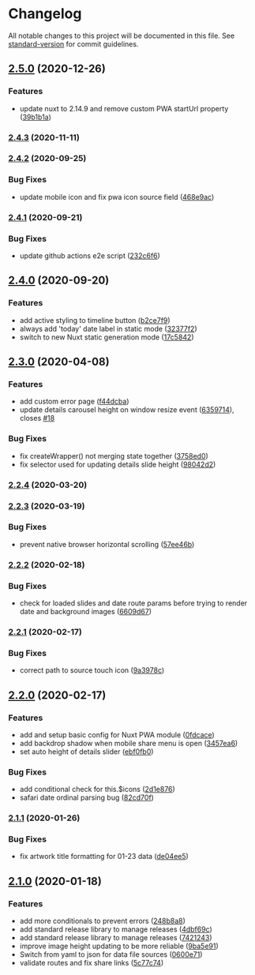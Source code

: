 # Changelog

All notable changes to this project will be documented in this file. See [standard-version](https://github.com/conventional-changelog/standard-version) for commit guidelines.

## [2.5.0](https://github.com/patrickcate/dutch-art-daily/compare/v2.4.3...v2.5.0) (2020-12-26)


### Features

* update nuxt to 2.14.9 and remove custom PWA startUrl property ([39b1b1a](https://github.com/patrickcate/dutch-art-daily/commit/39b1b1a861ab3767dfd0efa02a2c0a605513f4b3))

### [2.4.3](https://github.com/patrickcate/dutch-art-daily/compare/v2.4.2...v2.4.3) (2020-11-11)

### [2.4.2](https://github.com/patrickcate/dutch-art-daily/compare/v2.4.1...v2.4.2) (2020-09-25)


### Bug Fixes

* update mobile icon and fix pwa icon source field ([468e9ac](https://github.com/patrickcate/dutch-art-daily/commit/468e9ac6e52a422503e3b24deed36f35796c9902))

### [2.4.1](https://github.com/patrickcate/dutch-art-daily/compare/v2.4.0...v2.4.1) (2020-09-21)


### Bug Fixes

* update github actions e2e script ([232c6f6](https://github.com/patrickcate/dutch-art-daily/commit/232c6f674e7c1770178e9fdaf69837c0b48a55a4))

## [2.4.0](https://github.com/patrickcate/dutch-art-daily/compare/v2.3.0...v2.4.0) (2020-09-20)


### Features

* add active styling to timeline button ([b2ce7f9](https://github.com/patrickcate/dutch-art-daily/commit/b2ce7f9d4f39b6432d060c48ac94eefc40be471e))
* always add 'today' date label in static mode ([32377f2](https://github.com/patrickcate/dutch-art-daily/commit/32377f2de55dc6177f0ca379b73931aa3810519b))
* switch to new Nuxt static generation mode ([17c5842](https://github.com/patrickcate/dutch-art-daily/commit/17c584249573eaf008f489d4d01b5466e8aabc46))

## [2.3.0](https://github.com/patrickcate/dutch-art-daily/compare/v2.2.4...v2.3.0) (2020-04-08)


### Features

* add custom error page ([f44dcba](https://github.com/patrickcate/dutch-art-daily/commit/f44dcba986003312ba3063d2ad7d46b0b19d25d1))
* update details carousel height on window resize event ([6359714](https://github.com/patrickcate/dutch-art-daily/commit/63597144212e0db591ab48452cad7b34b95b0640)), closes [#18](https://github.com/patrickcate/dutch-art-daily/issues/18)


### Bug Fixes

* fix createWrapper() not merging state together ([3758ed0](https://github.com/patrickcate/dutch-art-daily/commit/3758ed06a55e01af0fc36f4929852f195bab5324))
* fix selector used for updating details slide height ([98042d2](https://github.com/patrickcate/dutch-art-daily/commit/98042d247c6d2c2bbb9e49bc36f52b498aeccc7a))

### [2.2.4](https://github.com/patrickcate/dutch-art-daily/compare/v2.2.3...v2.2.4) (2020-03-20)

### [2.2.3](https://github.com/patrickcate/dutch-art-daily/compare/v2.2.2...v2.2.3) (2020-03-19)


### Bug Fixes

* prevent native browser horizontal scrolling ([57ee46b](https://github.com/patrickcate/dutch-art-daily/commit/57ee46b1be73067aedbcb9daec7f2e07a369a2a7))

### [2.2.2](https://github.com/patrickcate/dutch-art-daily/compare/v2.2.1...v2.2.2) (2020-02-18)


### Bug Fixes

* check for loaded slides and date route params before trying to render date and background images ([6609d67](https://github.com/patrickcate/dutch-art-daily/commit/6609d67911a502ec970808523b7a6019674033fe))

### [2.2.1](https://github.com/patrickcate/dutch-art-daily/compare/v2.2.0...v2.2.1) (2020-02-17)


### Bug Fixes

* correct path to source touch icon ([9a3978c](https://github.com/patrickcate/dutch-art-daily/commit/9a3978c01dfa4f8f3aebb458ec1ebd37c83d84e0))

## [2.2.0](https://github.com/patrickcate/dutch-art-daily/compare/v2.1.1...v2.2.0) (2020-02-17)


### Features

* add and setup basic config for  Nuxt PWA module ([0fdcace](https://github.com/patrickcate/dutch-art-daily/commit/0fdcace32fabd25a39870a02adf2b972e5215ba0))
* add backdrop shadow when mobile share menu is open ([3457ea6](https://github.com/patrickcate/dutch-art-daily/commit/3457ea69c2f7314a997c07270937188b927b3255))
* set auto height of details slider ([ebf0fb0](https://github.com/patrickcate/dutch-art-daily/commit/ebf0fb0c4d6aad06fd374d4b70da766731b15d6a))


### Bug Fixes

* add conditional check for this.$icons ([2d1e876](https://github.com/patrickcate/dutch-art-daily/commit/2d1e876cbba8f225af182215f24c3297bb1eac66))
* safari date ordinal parsing bug ([82cd70f](https://github.com/patrickcate/dutch-art-daily/commit/82cd70f402460d82c35decab5ca3aa8097039916))

### [2.1.1](https://github.com/patrickcate/dutch-art-daily/compare/v2.1.0...v2.1.1) (2020-01-26)


### Bug Fixes

* fix artwork title formatting for 01-23 data ([de04ee5](https://github.com/patrickcate/dutch-art-daily/commit/de04ee53b67dd508c40c6d041d6c3b4dcee0eb56))

## [2.1.0](https://github.com/patrickcate/dutch-art-daily/compare/v2.0.3...v2.1.0) (2020-01-18)


### Features

* add more conditionals to prevent errors ([248b8a8](https://github.com/patrickcate/dutch-art-daily/commit/248b8a81dfa77d4191ddfa7e578450bf2aea7b95))
* add standard release library to manage releases ([4dbf69c](https://github.com/patrickcate/dutch-art-daily/commit/4dbf69cf43ed8d1dca85ad193ab53f22529fde5c))
* add standard release library to manage releases ([7421243](https://github.com/patrickcate/dutch-art-daily/commit/7421243aa6385620638b14b30b10eb0178913ded))
* improve image height updating to be more reliable ([9ba5e91](https://github.com/patrickcate/dutch-art-daily/commit/9ba5e91fdde52aaf922f30f8af16ecfc87695694))
* Switch from yaml to json for data file sources ([0600e71](https://github.com/patrickcate/dutch-art-daily/commit/0600e71416ead342fbfc5fb45a2e9a2a30ab053f))
* validate routes and fix share links ([5c77c74](https://github.com/patrickcate/dutch-art-daily/commit/5c77c74641eb5a185d6d338bce3654aff3556c6a))
